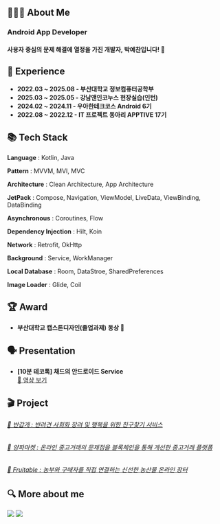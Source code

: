 <h2>🧑🏻‍💻 About Me</h2>

<h3>Android App Developer</h3>

<h4>사용자 중심의 문제 해결에 열정을 가진 개발자, 박예찬입니다! 👋</h4>

<h2>💪 Experience</h2>

- **2022.03 ~ 2025.08 - 부산대학교 정보컴퓨터공학부**
- **2025.03 ~ 2025.05 - 강남앤인코누스 현장실습(인턴)**
- **2024.02 ~ 2024.11 - 우아한테크코스 Android 6기**
- **2022.08 ~ 2022.12 - IT 프로젝트 동아리 APPTIVE 17기**

<h2>📚 Tech Stack</h2>

**Language**
: Kotlin, Java

**Pattern**
: MVVM, MVI, MVC

**Architecture**
: Clean Architecture, App Architecture

**JetPack**
: Compose, Navigation, ViewModel, LiveData, ViewBinding, DataBinding

**Asynchronous**
: Coroutines, Flow

**Dependency Injection**
: Hilt, Koin

**Network**
: Retrofit, OkHttp

**Background**
: Service, WorkManager

**Local Database**
: Room, DataStroe, SharedPreferences

**Image Loader**
: Glide, Coil

<h2>🏆 Award</h2>

- **부산대학교 캡스톤디자인(졸업과제) 동상 🥉**

<h2>🗣️ Presentation</h2>

- **[10분 테코톡] 채드의 안드로이드 Service**  
  [🎥 영상 보기](https://www.youtube.com/watch?v=GnQu_KW3suI)

<h2>🎬 Project</h2>

<h6>
    <a href="https://glaze-mustang-7cf.notion.site/15657846cad680828561c41f6a23c772"target="_self">🐶 반갑개 : 반려견 사회화 장려 및 행복을 위한 친구찾기 서비스</a> 
</h6>
<h6>
    <a href="https://glaze-mustang-7cf.notion.site/15657846cad6808c85b9d95908be76ed"target="_self">🧅 양파마켓 : 온라인 중고거래의 문제점을 블록체인을 통해 개선한 중고거래 플랫폼</a> 
</h6>
<h6>
    <a href="https://www.notion.so/Fruitable-15657846cad680f087afcaab5356524d"target="_self">🌱 Fruitable : 농부와 구매자를 직접 연결하는 신선한 농산물 온라인 장터</a> 
</h6>

<h2>🔍 More about me</h2>

<a href="mailto:dpcks0509@gmail.com" target="_blank">
  <img src="https://img.shields.io/badge/Mail-D14836?style=flat-square&logo=Gmail&logoColor=white"/></a>
<a href="https://velog.io/@dpcks0509" target="_blank">
  <img src="https://img.shields.io/badge/Velog-20C997?style=flat-square&logo=Velog&logoColor=white"/></a>
